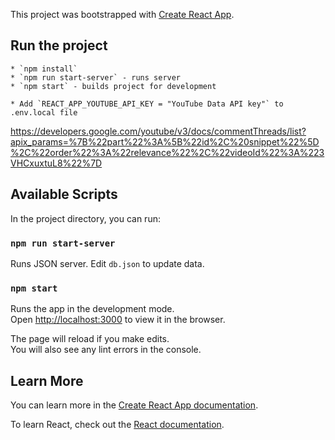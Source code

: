 This project was bootstrapped with
[Create React App](https://github.com/facebook/create-react-app).

## Run the project

    * `npm install`
    * `npm run start-server` - runs server
    * `npm start` - builds project for development

    * Add `REACT_APP_YOUTUBE_API_KEY = "YouTube Data API key"` to .env.local file

https://developers.google.com/youtube/v3/docs/commentThreads/list?apix_params=%7B%22part%22%3A%5B%22id%2C%20snippet%22%5D%2C%22order%22%3A%22relevance%22%2C%22videoId%22%3A%223VHCxuxtuL8%22%7D

## Available Scripts

In the project directory, you can run:

### `npm run start-server`

Runs JSON server. Edit `db.json` to update data.

### `npm start`

Runs the app in the development mode.<br />
Open [http://localhost:3000](http://localhost:3000) to view it in the browser.

The page will reload if you make edits.<br />
You will also see any lint errors in the console.


## Learn More

You can learn more in the
[Create React App documentation](https://facebook.github.io/create-react-app/docs/getting-started).

To learn React, check out the [React documentation](https://reactjs.org/).
